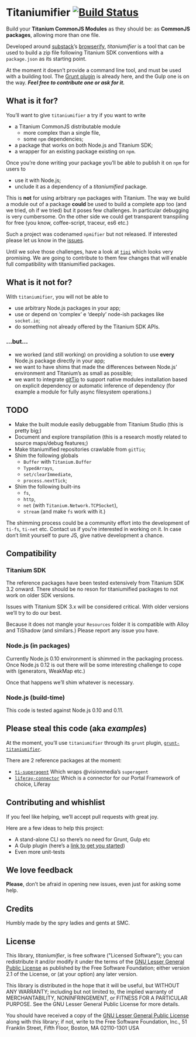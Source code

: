 Titaniumifier [![Build Status](https://travis-ci.org/smclab/titaniumifier.png)](https://travis-ci.org/smclab/titaniumifier)
=============

Build your **Titanium CommonJS Modules** as they should be: as **CommonJS packages**, allowing more than one file.

Developed around [substack][ss]’s [browserify][b], *titaniumifier* is a tool that can be used to build a zip file following Titanium SDK conventions with a `package.json` as its starting point.

At the moment it doesn’t provide a command line tool, and must be used with a building tool. The [Grunt plugin][gt] is already here, and the Gulp one is on the way. ***Feel free to contribute one or ask for it.***

[ss]: https://github.com/substack
[b]: https://github.com/substack/node-browserify
[gt]: https://github.com/smclab/grunt-titaniumifier


What is it for?
---------------

You’ll want to give `titaniumifier` a try if you want to write

- a Titanium CommonJS distributable module
  - more complex than a single file,
  - some `npm` dependencies;
- a package that works on both Node.js and Titanium SDK;
- a wrapper for an existing package existing on `npm`.

Once you’re done writing your package you’ll be able to publish it on `npm` for users to
- use it with Node.js;
- unclude it as a dependency of a *titaniumified* package.

This is **not** for using arbitrary `npm` packages with Titanium. The way we build a module out of a package **could** be used to build a complete app too (and we tried, oh if we tried) but it poses few challenges. In particular debugging is very cumbersome. On the other side we could get transparent transpiling for free (you know, coffee-script, traceur, es6 etc.)

Such a project was codenamed `npmifier` but not released. If interested please let us know in the [issues][i].

Until we solve those challenges, have a look at [`tipi`][tp] which looks very promising. We are going to contribute to them few changes that will enable full compatibility with titaniumified packages.

[i]: https://github.com/smclab/titaniumifier/issues?state=open
[tp]: https://github.com/dawicorti/tipi


What is it **not** for?
-----------------------

With `titaniumifier`, you will not be able to

- use arbitrary Node.js packages in your app;
- use or depend on ‘complex’ e ‘deeply’ node-ish packages like `socket.io`;
- do something not already offered by the Titanium SDK APIs.

### …but…

- we worked (and still working) on providing a solution to use **every** Node.js package directly in your app;
- we want to have shims that made the differences between Node.js’ environment and Titanium’s as small as possible;
- we want to integrate [gitTio][gt] to support native modules installation based on explicit dependency or automatic inference of dependency (for example a module for fully async filesystem operations.)

[gt]: http://gitt.io/cli


TODO
----

- Make the built module easily debuggable from Titanium Studio (this is pretty big;)
- Document and explore transpilation (this is a research mostly related to source maps/debug features;)
- Make titaniumified repositories crawlable from `gitTio`;
- Shim the following globals
  - `Buffer` with `Titanium.Buffer`
  - `TypedArrays`,
  - `set/clearImmediate`,
  - `process.nextTick`;
- Shim the following built-ins
  - `fs`,
  - `http`,
  - `net` (with `Titanium.Network.TCPSocket`),
  - `stream` (and make `fs` work with it.)

The shimming process could be a community effort into the development of `ti-fs`, `ti-net` etc. Contact us if you’re interested in working on it. In case don’t limit yourself to pure JS, give native development a chance.


Compatibility
-------------

### Titanium SDK

The reference packages have been tested extensively from Titanium SDK 3.2 onward. There should be no reson for titaniumified packages to not work on older SDK versions.

Issues with Titanium SDK 3.x will be considered critical. With older versions we’ll try to do our best.

Because it does not mangle your `Resources` folder it is compatible with Alloy and TiShadow (and similars.) Please report any issue you have.

### Node.js (in packages)

Currently Node.js 0.10 environment is shimmed in the packaging process. Once Node.js 0.12 is out there will be some interesting challenge to cope with (generators, WeakMap etc.)

Once that happens we’ll shim whatever is necessary.

### Node.js (build-time)

This code is tested against Node.js 0.10 and 0.11.


Please steal this code (aka *examples*)
---------------------------------------

At the moment, you’ll use `titaniumifier` through its `grunt` plugin, [`grunt-titaniumifier`][grtt].

There are 2 reference packages at the moment:

- [`ti-superagent`][sa] Which wraps @visionmedia’s `superagent`
- [`liferay-connector`][lc] Which is a connector for our Portal Framework of choice, Liferay

[grtt]: https://github.com/smclab/grunt-titaniumifier
[sa]: https://github.com/smclab/ti-superagent
[lc]: https://github.com/smclab/liferay-connector


Contributing and whishlist
--------------------------

If you feel like helping, we’ll accept pull requests with great joy.

Here are a few ideas to help this project:

- A stand-alone CLI so there’s no need for Grunt, Gulp etc
- A Gulp plugin (here’s a [link to get you started][gp])
- Even more unit-tests

[gp]: https://github.com/gulpjs/gulp/blob/master/docs/writing-a-plugin/README.md


We love feedback
----------------

**Please**, don’t be afraid in opening new issues, even just for asking some help.


Credits
-------

Humbly made by the spry ladies and gents at SMC.


License
-------

This library, *titaniumifier*, is free software ("Licensed Software"); you can
redistribute it and/or modify it under the terms of the [GNU Lesser General
Public License](http://www.gnu.org/licenses/lgpl-2.1.html) as published by the
Free Software Foundation; either version 2.1 of the License, or (at your
option) any later version.

This library is distributed in the hope that it will be useful, but WITHOUT ANY
WARRANTY; including but not limited to, the implied warranty of MERCHANTABILITY,
NONINFRINGEMENT, or FITNESS FOR A PARTICULAR PURPOSE. See the GNU Lesser General
Public License for more details.

You should have received a copy of the [GNU Lesser General Public
License](http://www.gnu.org/licenses/lgpl-2.1.html) along with this library; if
not, write to the Free Software Foundation, Inc., 51 Franklin Street, Fifth
Floor, Boston, MA 02110-1301 USA
